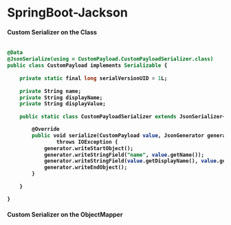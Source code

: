 # SpringBoot-Jackson

#### Custom Serializer on the Class

<b>

```sql

@Data
@JsonSerialize(using = CustomPayload.CustomPayloadSerializer.class)
public class CustomPayload implements Serializable {
	
	private static final long serialVersionUID = 1L;
	
	private String name;
	private String displayName;
	private String displayValue;
	
	public static class CustomPayloadSerializer extends JsonSerializer<CustomPayload> {

		@Override
		public void serialize(CustomPayload value, JsonGenerator generator, SerializerProvider serializers)
				throws IOException {
			generator.writeStartObject();
			generator.writeStringField("name", value.getName());
			generator.writeStringField(value.getDisplayName(), value.getDisplayValue());
			generator.writeEndObject();
		}
		
	}

}

```

</b>

#### Custom Serializer on the ObjectMapper
